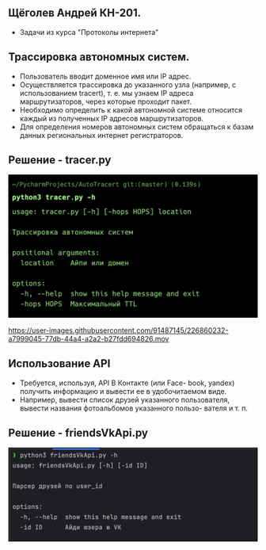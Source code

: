 ## Щёголев Андрей КН-201.
- Задачи из курса "Протоколы интернета"


## Трассировка автономных систем.
- Пользователь вводит доменное имя
или IP адрес. 
- Осуществляется трассировка до указанного узла (например, с использованием
tracert), т. е. мы узнаем IP адреса маршрутизаторов, через которые проходит пакет.
- Необходимо определить к какой автономной системе относится каждый из полученных IP адресов
маршрутизаторов.
- Для определения номеров автономных систем обращаться к базам данных
региональных интернет регистраторов.

## Решение - tracer.py

![Image alt](https://github.com/Goodpurpp/Protocols/blob/master/images/tracer_help.jpg)

https://user-images.githubusercontent.com/91487145/226860232-a7999045-77db-44a4-a2a2-b27fdd694826.mov

## Использование API
- Требуется, используя, API В Контакте (или Face-
book, yandex) получить информацию и вывести ее в удобочитаемом виде.
- Например, вывести список друзей указанного пользователя, вывести названия фотоальбомов указанного пользо-
вателя и т. п.

## Решение - friendsVkApi.py

![Image alt](https://github.com/Goodpurpp/Protocols/blob/master/images/friends_vk.jpg)
